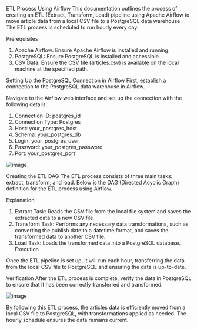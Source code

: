 ETL Process Using Airflow
This documentation outlines the process of creating an ETL (Extract, Transform, Load) pipeline using Apache Airflow to move article data from a local CSV file to a PostgreSQL data warehouse. The ETL process is scheduled to run hourly every day.

Prerequisites
1. Apache Airflow: Ensure Apache Airflow is installed and running.
2. PostgreSQL: Ensure PostgreSQL is installed and accessible.
3. CSV Data: Ensure the CSV file (articles.csv) is available on the local machine at 
   the specified path.

Setting Up the PostgreSQL Connection in Airflow
First, establish a connection to the PostgreSQL data warehouse in Airflow. 

Navigate to the Airflow web interface and set up the connection with the following details:
1. Connection ID: postgres_id
2. Connection Type: Postgres
3. Host: your_postgres_host
4. Schema: your_postgres_db
5. Login: your_postgres_user
6. Password: your_postgres_password
7. Port: your_postgres_port

![image](https://github.com/user-attachments/assets/cd4edc2d-0272-42e1-8c44-ac155d958dbe)

Creating the ETL DAG
The ETL process consists of three main tasks: extract, transform, and load. Below is the DAG (Directed Acyclic Graph) definition for the ETL process using Airflow.


    
Explanation
1. Extract Task: Reads the CSV file from the local file system and saves the 
   extracted data to a new CSV file.
2. Transform Task: Performs any necessary data transformations, such as 
   converting the publish date to a datetime format, and saves the transformed 
   data to another CSV file.
3. Load Task: Loads the transformed data into a PostgreSQL database.
   Execution

Once the ETL pipeline is set up, it will run each hour, transferring the data from the local CSV file to PostgreSQL and ensuring the data is up-to-date.

Verification
After the ETL process is complete, verify the data in PostgreSQL to ensure that it has been correctly transferred and transformed.

![image](https://github.com/user-attachments/assets/602e6ad1-2c44-4025-9417-755995198d42)


By following this ETL process, the articles data is efficiently moved from a local CSV file to PostgreSQL, with transformations applied as needed. The hourly schedule ensures the data remains current.
